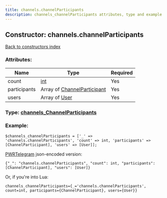 ```yaml
---
title: channels.channelParticipants
description: channels_channelParticipants attributes, type and example
---
```

## Constructor: channels.channelParticipants  
[Back to constructors index](index.md)



### Attributes:

| Name     |    Type       | Required |
|----------|---------------|----------|
|count|[int](../types/int.md) | Yes|
|participants|Array of [ChannelParticipant](../types/ChannelParticipant.md) | Yes|
|users|Array of [User](../types/User.md) | Yes|



### Type: [channels\_ChannelParticipants](../types/channels_ChannelParticipants.md)


### Example:

```
$channels_channelParticipants = ['_' => 'channels.channelParticipants', 'count' => int, 'participants' => [ChannelParticipant], 'users' => [User]];
```  

[PWRTelegram](https://pwrtelegram.xyz) json-encoded version:

```
{"_": "channels.channelParticipants", "count": int, "participants": [ChannelParticipant], "users": [User]}
```


Or, if you're into Lua:  


```
channels_channelParticipants={_='channels.channelParticipants', count=int, participants={ChannelParticipant}, users={User}}

```


